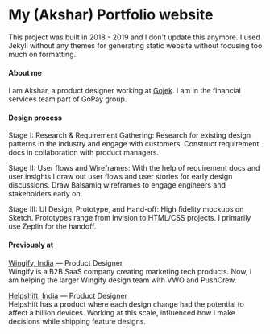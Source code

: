 # My (Akshar) Portfolio website 
This project was built in 2018 - 2019 and I don't update this anymore. I used Jekyll without any themes for generating static website without focusing too much on formatting.

#### About me
I am Akshar, a product designer working at <a href="https://www.gojek.io/">Gojek</a>. I am in the financial services team part of GoPay group.


#### Design process

Stage I: Research & Requirement Gathering: Research for existing design patterns in the industry and engage with customers. Construct requirement docs in collaboration with product managers.

Stage II: User flows and Wireframes: With the help of requirement docs and user insights I draw out user flows and user stories for early design discussions. Draw Balsamiq wireframes to engage engineers and stakeholders early on.

Stage III: UI Design, Prototype, and Hand-off: High fidelity mockups on Sketch. Prototypes range from Invision to HTML/CSS projects. I primarily use Zeplin for the handoff.


#### Previously at
<a href="https://wingify.com/">Wingify, India</a> — Product Designer <br>
Wingify is a B2B SaaS company creating marketing tech products. Now, I am helping the larger Wingify design team with VWO and PushCrew.

<a href="https://www.helpshift.com/">Helpshift, India</a> — Product Designer <br>
Helpshift has a product where each design change had the potential to affect a billion devices. Working at this scale, influenced how I make decisions while shipping feature designs.
